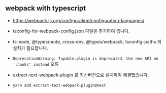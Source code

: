## webpack with typescript

- <https://webpack.js.org/configuration/configuration-languages/>
- tsconfig-for-webpack-config.json 파일을 추가하여 줍니다.
- ts-node, @types/node, cross-env, @types/webpack, tsconfig-paths 의 설치가 필요합니다.

- `DeprecationWarning: Tapable.plugin is deprecated. Use new API on '.hooks' instead` 오류
- extract-text-webpack-plugin 를 최신버전으로 설치하여 해결했습니다.
- `yarn add extract-text-webpack-plugin@next`
